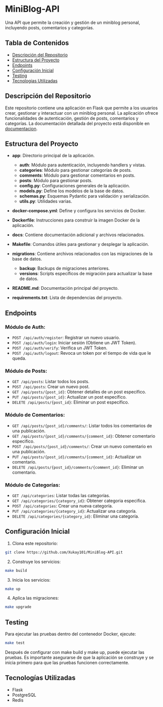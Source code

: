 # MiniBlog-API

Una API que permite la creación y gestión de un miniblog personal, incluyendo posts, comentarios y categorías.

## Tabla de Contenidos

- [Descripción del Repositorio](#descripción-del-repositorio)
- [Estructura del Proyecto](#estructura-del-proyecto)
- [Endpoints](#endpoints)
- [Configuración Inicial](#configuración-inicial)
- [Testing](#testing)
- [Tecnologias Utilizadas](#tecnologías-utilizadas)

## Descripción del Repositorio

Este repositorio contiene una aplicación en Flask que permite a los usuarios crear, gestionar y interactuar con un miniblog personal. La aplicación ofrece funcionalidades de autenticación, gestión de posts, comentarios y categorías.
La documentación detallada del proyecto está disponible en [documentacion](https://Xukay101.github.io/MiniBlog-API/).

## Estructura del Proyecto

- **app**: Directorio principal de la aplicación.
  - **auth**: Módulo para autenticación, incluyendo handlers y vistas.
  - **categories**: Módulo para gestionar categorías de posts.
  - **comments**: Módulo para gestionar comentarios en posts.
  - **posts**: Módulo para gestionar posts.
  - **config.py**: Configuraciones generales de la aplicación.
  - **models.py**: Define los modelos de la base de datos.
  - **schemas.py**: Esquemas Pydantic para validación y serialización.
  - **utils.py**: Utilidades varias.

- **docker-compose.yml**: Define y configura los servicios de Docker.
- **Dockerfile**: Instrucciones para construir la imagen Docker de la aplicación.
- **docs**: Contiene documentación adicional y archivos relacionados.
- **Makefile**: Comandos útiles para gestionar y desplegar la aplicación.
- **migrations**: Contiene archivos relacionados con las migraciones de la base de datos.
  - **backup**: Backups de migraciones anteriores.
  - **versions**: Scripts específicos de migración para actualizar la base de datos.

- **README.md**: Documentación principal del proyecto.
- **requirements.txt**: Lista de dependencias del proyecto.

## Endpoints

### Módulo de Auth:
- `POST /api/auth/register`: Registrar un nuevo usuario.
- `POST /api/auth/login`: Iniciar sesión (Obtiene un JWT Token).
- `POST /api/auth/verify`: Verifica un JWT Token.
- `POST /api/auth/logout`: Revoca un token por el tiempo de vida que le queda.

### Módulo de Posts:
- `GET /api/posts`: Listar todos los posts.
- `POST /api/posts`: Crear un nuevo post.
- `GET /api/posts/{post_id}`: Obtener detalles de un post específico.
- `PUT /api/posts/{post_id}`: Actualizar un post específico.
- `DELETE /api/posts/{post_id}`: Eliminar un post específico.

### Módulo de Comentarios:
- `GET /api/posts/{post_id}/comments/`: Listar todos los comentarios de una publicación.
- `GET /api/posts/{post_id}/comments/{comment_id}`: Obtener comentario especifico.
- `POST /api/posts/{post_id}/comments/`: Crear un nuevo comentario en una publicación.
- `PUT /api/posts/{post_id}/comments/{comment_id}`: Actualizar un comentario.
- `DELETE /api/posts/{post_id}/comments/{comment_id}`: Eliminar un comentario.

### Módulo de Categorías:
- `GET /api/categories`: Listar todas las categorías.
- `GET /api/categories/{category_id}`: Obtener categoria especifica.
- `POST /api/categories`: Crear una nueva categoría.
- `PUT /api/categories/{category_id}`: Actualizar una categoría.
- `DELETE /api/categories/{category_id}`: Eliminar una categoría.

## Configuración Inicial
1. Clona este repositorio:
```bash
git clone https://github.com/Xukay101/MiniBlog-API.git
```
2. Construye los servicios:
```bash
make build
```
3. Inicia los servicios:
```bash
make up
```
4. Aplica las migraciones:
```bash
make upgrade
```

## Testing
Para ejecutar las pruebas dentro del contenedor Docker, ejecute:
```bash
make test
```
Después de configurar con make build y make up, puede ejecutar las pruebas. Es importante asegurarse de que la aplicación se construye y se inicia primero para que las pruebas funcionen correctamente.

## Tecnologías Utilizadas
*  Flask
*  PostgreSQL
*  Redis
